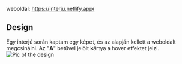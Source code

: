 weboldal: https://interju.netlify.app/
## Design
Egy interjú során kaptam egy képet, és az alapján kellett a weboldalt megcsinálni. Az "**A**" betűvel jelölt kártya a hover effektet jelzi.
![Pic of the design](https://github.com/patakiIstvan/interju/blob/master/assets/design.png?raw=true)